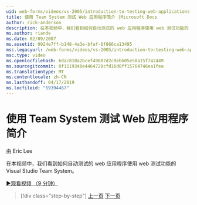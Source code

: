 ```yaml
---
uid: web-forms/videos/vs-2005/introduction-to-testing-web-applications-with-team-system
title: 使用 Team System 测试 Web 应用程序简介 |Microsoft Docs
author: rick-anderson
description: 在本视频中，我们看到如何自动测试的 web 应用程序使用 web 测试功能的 Visual Studio Team System。
ms.author: riande
ms.date: 02/09/2007
ms.assetid: 0924e7ff-b148-4a3e-bfaf-6f866ca13495
msc.legacyurl: /web-forms/videos/vs-2005/introduction-to-testing-web-applications-with-team-system
msc.type: video
ms.openlocfilehash: 6dac810a2bcef49807d2c9eb605e50a15f742449
ms.sourcegitcommit: 0f1119340e4464720cfd16d0ff15764746ea1fea
ms.translationtype: MT
ms.contentlocale: zh-CN
ms.lasthandoff: 04/17/2019
ms.locfileid: "59394467"
---
```

# <a name="introduction-to-testing-web-applications-with-team-system"></a>使用 Team System 测试 Web 应用程序简介

由 Eric Lee

在本视频中，我们看到如何自动测试的 web 应用程序使用 web 测试功能的 Visual Studio Team System。

[&#9654;观看视频 （9 分钟）](https://channel9.msdn.com/Blogs/ASP-NET-Site-Videos/introduction-to-testing-web-applications-with-team-system)

> [!div class="step-by-step"]
> [上一页](introduction-to-unit-testing-with-team-system.md)
> [下一页](introduction-to-load-testing-web-applications-with-team-system.md)
